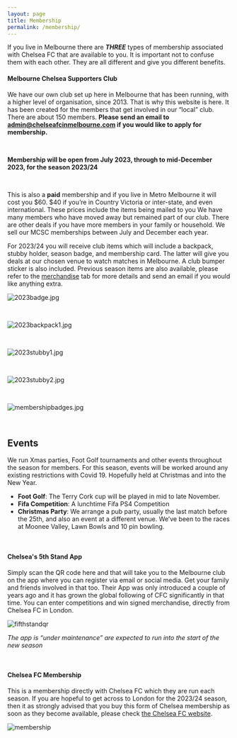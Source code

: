 ```yaml
---
layout: page
title: Membership
permalink: /membership/
---
```

If you live in Melbourne there are **_THREE_** types of membership associated with Chelsea FC that are available to you. 
It is important not to confuse them with each other. 
They are all different and give you different benefits.

#### Melbourne Chelsea Supporters Club
We have our own club set up here in Melbourne that has been running, with a higher level of organisation, since 2013. 
That is why this website is here. It has been created for the members that get involved in our “local” club.
There are about 150 members. **Please send an email to admin@chelseafcinmelbourne.com if you would like to apply for membership.**
 
<br>

**Membership will be open from July 2023, through to mid-December 2023, for the season 2023/24**

<br>

This is also a **paid** membership and if you live in Metro Melbourne it will cost you $60. $40 if you’re in Country Victoria or inter-state, and even international. These prices include the items being mailed to you 
We have many members who have moved away but remained part of our club. There are other deals if you have more members in your family or household.
We sell our MCSC memberships between July and December each year.

For 2023/24 you will receive club items which will include a backpack, stubby holder, season badge, and membership card. The latter will give you deals at our chosen venue to watch matches in Melbourne. A club bumper sticker is also included. Previous season items are also available, please refer to the [merchandise](https://www.chelseafcinmelbourne.com/Merchandise/) tab for more details and send an email if you would like anything extra.

![2023badge.jpg](/assets/2023badge.jpg)

<br>

![2023backpack1.jpg](/assets/2023backpack1.jpg)

<br>

![2023stubby1.jpg](/assets/2023stubby1.jpg)

<br>

![2023stubby2.jpg](/assets/2023stubby2.jpg)


<br>

![membershipbadges.jpg](/assets/membershipbadges.jpg)

<br>


## Events
We run Xmas parties, Foot Golf tournaments and other events throughout the season for members. For this season, events will be worked around any existing restrictions with Covid 19. Hopefully held at Christmas and into the New Year.

- **Foot Golf**: The Terry Cork cup will be played in mid to late November.
- **Fifa Competition**: A lunchtime Fifa PS4 Competition
- **Christmas Party**: We arrange a pub party, usually the last match before the 25th, and also an event at a different venue. We’ve been to the races at Moonee Valley, Lawn Bowls and 10 pin bowling.


<br>

#### Chelsea's 5th Stand App
Simply scan the QR code here and that will take you to the Melbourne club on the app where you can register via email or social media.
Get your family and friends involved in that too. Their App was only introduced a couple of years ago and it has grown the global following of CFC significantly in that time. You can enter competitions and win signed merchandise, directly from Chelsea FC in London.

![fifthstandqr](assets/QRCode.jpg)

*The app is “under maintenance” are expected to run into the start of the new season*

<br>

#### Chelsea FC Membership
This is a membership directly with Chelsea FC which they are run each season. If you are hopeful to get across to London for the 2023/24 season, then it as strongly advised that you buy this form of Chelsea membership as soon as they become available, please check [the Chelsea FC website](https://www.chelseafc.com/en/chelsea-official-memberships).

![membership](/assets/membership1.jpg)

